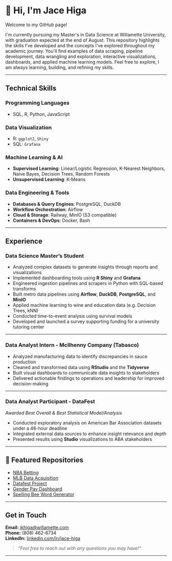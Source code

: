 # 👋 Hi, I'm Jace Higa

Welcome to my GitHub page!

I'm currently pursuing my Master's in Data Science at Willamette University, with graduation expected at the end of August. This repository highlights the skills I've developed and the concepts I've explored throughout my academic journey. You'll find examples of data scraping, pipeline development, data wrangling and exploration, interactive visualizations, dashboards, and applied machine learning models. Feel free to explore, I am always learning, building, and refining my skills.

---

## Technical Skills

### Programming Languages
- SQL, R, Python, JavaScript

### Data Visualization
- R: `ggplot2`, `Shiny`
- SQL: `Grafana`

### Machine Learning & AI
- **Supervised Learning**: Linear/Logistic Regression, K-Nearest Neighbors, Naive Bayes, Decision Trees, Random Forests
- **Unsupervised Learning**: K-Means

### Data Engineering & Tools
- **Databases & Query Engines**: PostgreSQL, DuckDB  
- **Workflow Orchestration**: Airflow  
- **Cloud & Storage**: Railway, MinIO (S3 compatible)  
- **Containers & DevOps**: Docker, Bash 

---

## Experience

### Data Science Master’s Student
- Analyzed complex datasets to generate insights through reports and visualizations
- Implemented dashboarding tools using **R Shiny** and **Grafana**
- Engineered ingestion pipelines and scrapers in Python with SQL-based transforms
- Built metro data pipelines using **Airflow**, **DuckDB**, **PostgreSQL**, and **MinIO**
- Applied machine learning to wine and education data (e.g. Decision Trees, kNN)
- Conducted time-to-event analysis using survival models
- Developed and launched a survey supporting funding for a university tutoring center

---

### Data Analyst Intern - McIlhenny Company (Tabasco)
- Analyzed manufacturing data to identify discrepancies in sauce production
- Cleaned and transformed data using **RStudio** and the **Tidyverse**
- Built visual dashboards to communicate data insights to stakeholders
- Delivered actionable findings to operations and leadership for improved decision-making

---

### Data Analyst Participant - DataFest
*Awarded Best Overall & Best Statistical Model/Analysis*
- Conducted exploratory analysis on American Bar Association datasets under a 48-hour deadline
- Integrated external data sources to enhance insight relevance and depth
- Presented results using **Studio** visualizations to ABA stakeholders



---

## 📂 Featured Repositories

- [NBA Betting](https://github.com/jacehiga/nba_betting)
- [MLB Data Acquisition](https://github.com/jacehiga/mlb_data_acquisition)
- [Datafest Project](https://github.com/jacehiga/datafest)
- [Gender Pay Dashboard](https://github.com/jacehiga/gender_pay)
- [Spelling Bee Word Generator](https://github.com/jacehiga/spelling_bee)

---

## Get in Touch

**Email:** jkhiga@willamette.com  
**Phone:** (808) 462-6734  
**LinkedIn:** [linkedin.com/in/jace-higa](https://www.linkedin.com/in/jace-higa/)

> _“Feel free to reach out with any questions you may have!”_

---
